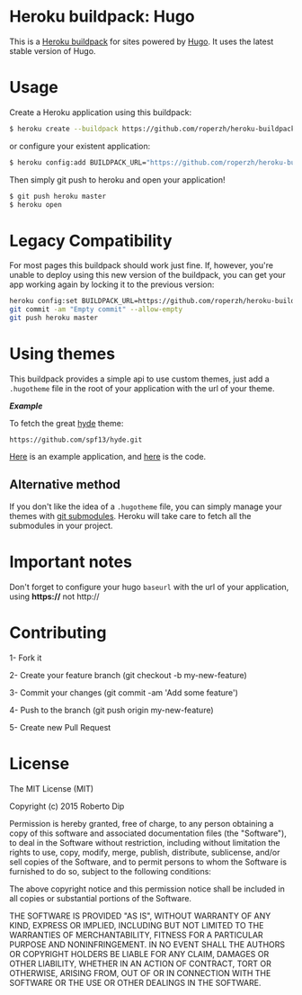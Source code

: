 Heroku buildpack: Hugo
===

This is a [Heroku buildpack](https://devcenter.heroku.com/articles/buildpacks)
for sites powered by [Hugo](https://github.com/spf13/hugo).
It uses the latest stable version of Hugo.

Usage
===

Create a Heroku application using this buildpack:

```bash
$ heroku create --buildpack https://github.com/roperzh/heroku-buildpack-hugo.git
```

or configure your existent application:

```bash
$ heroku config:add BUILDPACK_URL="https://github.com/roperzh/heroku-buildpack-hugo.git"
```

Then simply git push to heroku and open your application!

```bash
$ git push heroku master
$ heroku open
```

Legacy Compatibility
===

For most pages this buildpack should work just fine. If, however, you're unable to deploy using this new version of the buildpack, you can get your app working again by locking it to the previous version:

```bash
heroku config:set BUILDPACK_URL=https://github.com/roperzh/heroku-buildpack-hugo#v0.13
git commit -am "Empty commit" --allow-empty
git push heroku master
```

Using themes
===

This buildpack provides a simple api to use custom themes, just add a `.hugotheme`
file in the root of your application with the url of your theme.

***Example***

To fetch the great [hyde](https://github.com/spf13/hyde.git) theme:

```
https://github.com/spf13/hyde.git
```

[Here](http://immense-hollows-6319.herokuapp.com/) is an example application,
and [here](https://github.com/roperzh/example-heroku-buildpack-hugo) is the code.

Alternative method
---

If you don't like the idea of a `.hugotheme` file, you can simply manage your
themes with [git submodules](http://git-scm.com/book/en/Git-Tools-Submodules).
Heroku will take care to fetch all the submodules in your project.

Important notes
===

Don't forget to configure your hugo `baseurl` with the url of your application, using **https://** not http://

Contributing
===

1- Fork it

2- Create your feature branch (git checkout -b my-new-feature)

3- Commit your changes (git commit -am 'Add some feature')

4- Push to the branch (git push origin my-new-feature)

5- Create new Pull Request

License
===

The MIT License (MIT)

Copyright (c) 2015 Roberto Dip

Permission is hereby granted, free of charge, to any person obtaining a copy of
this software and associated documentation files (the "Software"), to deal in
the Software without restriction, including without limitation the rights to
use, copy, modify, merge, publish, distribute, sublicense, and/or sell copies of
the Software, and to permit persons to whom the Software is furnished to do so,
subject to the following conditions:

The above copyright notice and this permission notice shall be included in all
copies or substantial portions of the Software.

THE SOFTWARE IS PROVIDED "AS IS", WITHOUT WARRANTY OF ANY KIND, EXPRESS OR
IMPLIED, INCLUDING BUT NOT LIMITED TO THE WARRANTIES OF MERCHANTABILITY, FITNESS
FOR A PARTICULAR PURPOSE AND NONINFRINGEMENT. IN NO EVENT SHALL THE AUTHORS OR
COPYRIGHT HOLDERS BE LIABLE FOR ANY CLAIM, DAMAGES OR OTHER LIABILITY, WHETHER
IN AN ACTION OF CONTRACT, TORT OR OTHERWISE, ARISING FROM, OUT OF OR IN
CONNECTION WITH THE SOFTWARE OR THE USE OR OTHER DEALINGS IN THE SOFTWARE.
